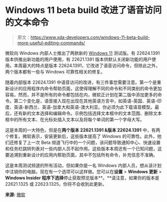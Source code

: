 # Windows 11 beta build 改进了语音访问的文本命令

> 原文：<https://www.xda-developers.com/windows-11-beta-build-more-useful-editing-commands/>

微软向 Windows 内部人士推出了两款新的 [Windows 11](https://www.xda-developers.com/windows-11/) 测试版。有 22624.1391 版本供推出新功能的用户使用，有 22621.1391 版本供默认关闭新功能的用户使用。本周最大的特点是版本 22624.1391，它改进了语音访问命令，但除此之外，两个版本都有一些与 Windows 可靠性相关的修复。

随着内部版本 22624.1391 中语音访问的改进，有三件事您需要注意。第一个是重新设计的应用程序内命令帮助页面，这使得理解不同的命令和不同类别的命令更加容易。然而，并不是所有的命令都包括在内，微软正计划在第二版中添加更多的命令。第二个变化是，语音接入现在出现在其他英语方言中，如英语-英国、英语-印度、英语-新西兰、英语-加拿大和英语-澳大利亚。你必须为此下载语音模型。最后，还有新的文本选择和编辑命令。示例包括选择文本框中的文本范围、删除文本框中的所有文本、在光标处插入文本以及将每个单词的第一个字母大写。

这是本周的一大特色，但是在**两个版本 22621.1391 &版本 22624.1391** 中，有两个修复。微软表示，安装更新后，这些版本提高了 Windows 的可靠性。此外，他们还修复了上一次 Beta 频道飞行中的一个问题，该问题导致通知中心、快速设置和任务栏跳转列表对一些内部人员不起作用。这些版本本周还有一个已知问题，这要追溯到重新设计的应用内帮助页面，其中不包括所有命令，补充信息不准确。

这是本周测试频道的所有活动，但如果你是一名 Windows 内部人员，想从该计划中注销你的电脑，现在有一个选项可以这样做。您可以在**设置** > **Windows 更新** > **Windows Insider 程序下选择**停止获取预览版本**。**请注意，如果你的版本是 22621.1325 或 22623.1325，你将不会收到此更新。

**来源:** [微软](https://blogs.windows.com/windows-insider/2023/03/02/announcing-windows-11-insider-preview-build-22621-1391-and-22624-1391/)